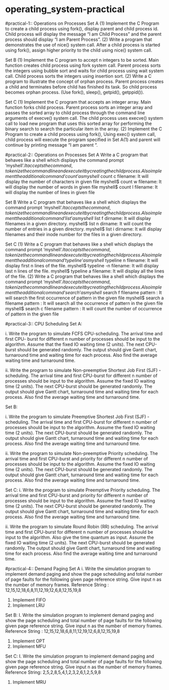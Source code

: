 # operating_system-practical
#practical-1:: Operations on Processes
Set A
(1) Implement the C Program to create a child process using fork(), display parent and child
process id. Child process will display the message “I am Child Process” and the parent
process should display “I am Parent Process”.
(2) Write a program that demonstrates the use of nice() system call. After a child process is
started using fork(), assign higher priority to the child using nice() system call.

Set B
(1) Implement the C program to accept n integers to be sorted. Main function creates child
process using fork system call. Parent process sorts the integers using bubble sort and
waits for child process using wait system call. Child process sorts the integers using
insertion sort.
(2) Write a C program to illustrate the concept of orphan process. Parent process creates a
child and terminates before child has finished its task. So child process becomes orphan
process. (Use fork(), sleep(), getpid(), getppid()).

Set C
(1) Implement the C program that accepts an integer array. Main function forks child
process. Parent process sorts an integer array and passes the sorted array to child process
through the command line arguments of execve() system call. The child process uses
execve() system call to load new program that uses this sorted array for performing the
binary search to search the particular item in the array.
(2) Implement the C Program to create a child process using fork(), Using exec() system call,
child process will execute the program specified in Set A(1) and parent will continue by
printing message “I am parent “.

#practical-2:: Operations on Processes
Set A
Write a C program that behaves like a shell which displays the command prompt ‘myshell$’. It
accepts the command, tokenize the command line and execute it by creating the child process.
Also implement the additional command ‘count’ as
myshell$ count c filename: It will display the number of characters in given file
myshell$ count w filename: It will display the number of words in given file
myshell$ count l filename: It will display the number of lines in given file

Set B
Write a C program that behaves like a shell which displays the command prompt ‘myshell$’. It
accepts the command, tokenize the command line and execute it by creating the child process.
Also implement the additional command ‘list’ as
myshell$ list f dirname: It will display filenames in a given directory.
myshell$ list n dirname: It will count the number of entries in a given directory.
myshell$ list i dirname: It will display filenames and their inode number for the files in a given directory.

Set C
(1)
Write a C program that behaves like a shell which displays the command prompt ‘myshell$’. It
accepts the command, tokenize the command line and execute it by creating the child process.
Also implement the additional command ‘typeline’ as
myshell$ typeline n filename: It will display first n lines of the file.
myshell$ typeline -n filename: It will display last n lines of the file.
myshell$ typeline a filename: It will display all the lines of the file.
(2)
Write a C program that behaves like a shell which displays the command prompt ‘myshell$’. It
accepts the command, tokenize the command line and execute it by creating the child process.
Also implement the additional command ‘search’ as
myshell$ search f filename pattern : It will search the first occurrence of pattern in the given
file
myshell$ search a filename pattern : It will search all the occurrence of pattern in the given file
myshell$ search c filename pattern : It will count the number of occurrence of pattern in the
given file

#practical-3:: CPU Scheduling
Set A:

i. Write the program to simulate FCFS CPU-scheduling. The arrival time and first CPU-
burst for different n number of processes should be input to the algorithm. Assume that
the fixed IO waiting time (2 units). The next CPU-burst should be generated randomly.
The output should give Gantt chart, turnaround time and waiting time for each process.
Also find the average waiting time and turnaround time.

ii. Write the program to simulate Non-preemptive Shortest Job First (SJF) -scheduling. The
arrival time and first CPU-burst for different n number of processes should be input to the
algorithm. Assume the fixed IO waiting time (2 units). The next CPU-burst should be
generated randomly. The output should give Gantt chart, turnaround time and waiting
time for each process. Also find the average waiting time and turnaround time.

Set B:

i. Write the program to simulate Preemptive Shortest Job First (SJF) -scheduling. The
arrival time and first CPU-burst for different n number of processes should be input to the
algorithm. Assume the fixed IO waiting time (2 units). The next CPU-burst should be
generated randomly. The output should give Gantt chart, turnaround time and waiting
time for each process. Also find the average waiting time and turnaround time.

ii. Write the program to simulate Non-preemptive Priority scheduling. The arrival time and
first CPU-burst and priority for different n number of processes should be input to the
algorithm. Assume the fixed IO waiting time (2 units). The next CPU-burst should be
generated randomly. The output should give Gantt chart, turnaround time and waiting
time for each process. Also find the average waiting time and turnaround time.

Set C:
i. Write the program to simulate Preemptive Priority scheduling. The arrival time and first
CPU-burst and priority for different n number of processes should be input to the
algorithm. Assume the fixed IO waiting time (2 units). The next CPU-burst should be
generated randomly. The output should give Gantt chart, turnaround time and waiting
time for each process. Also find the average waiting time and turnaround time.

ii. Write the program to simulate Round Robin (RR) scheduling. The arrival time and first
CPU-burst for different n number of processes should be input to the algorithm. Also
give the time quantum as input. Assume the fixed IO waiting time (2 units). The next
CPU-burst should be generated randomly. The output should give Gantt chart, turnaround
time and waiting time for each process. Also find the average waiting time and
turnaround time.

#practical-4:: Demand Paging
Set A
i. Write the simulation program to implement demand paging and show the page
scheduling and total number of page faults for the following given page reference string.
Give input n as the number of memory frames.
Reference String : 12,15,12,18,6,8,11,12,19,12,6,8,12,15,19,8
1) Implement FIFO
2) Implement LRU

Set B:
I. Write the simulation program to implement demand paging and show the page
scheduling and total number of page faults for the following given page reference string.
Give input n as the number of memory frames.
Reference String : 12,15,12,18,6,8,11,12,19,12,6,8,12,15,19,8
1) Implement OPT
2) Implement MFU

Set C:
I. Write the simulation program to implement demand paging and show the page
scheduling and total number of page faults for the following given page reference string.
Give input n as the number of memory frames.
Reference String: 2,5,2,8,5,4,1,2,3,2,6,1,2,5,9,8
1) Implement MRU
